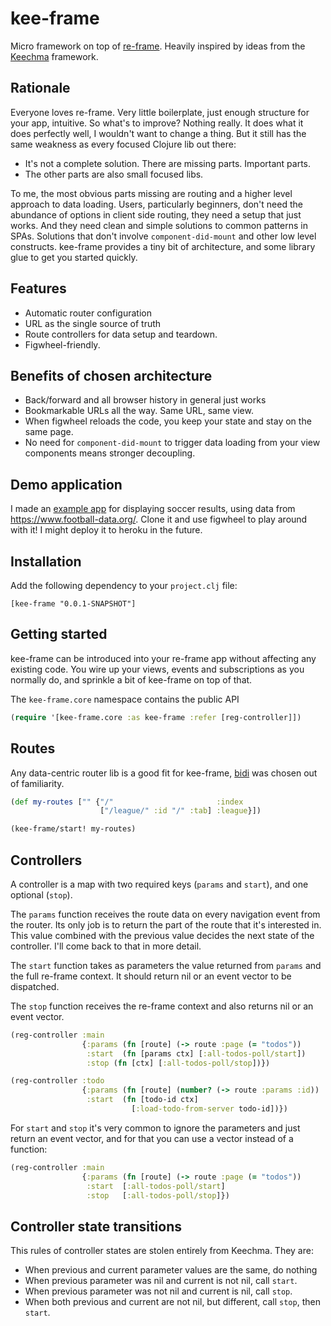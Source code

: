 # kee-frame

Micro framework on top of [re-frame](https://github.com/Day8/re-frame). Heavily inspired by ideas from the [Keechma](https://keechma.com/) framework.

## Rationale
Everyone loves re-frame. Very little boilerplate, just enough structure for your app, intuitive. So what's to improve? Nothing really. It does what it does perfectly well, I wouldn't want to change a thing. But it still has the same weakness as every focused Clojure lib out there:

* It's not a complete solution. There are missing parts. Important parts.
* The other parts are also small focused libs.

To me, the most obvious parts missing are routing and a higher level approach to data loading. Users, particularly beginners, don't need the abundance of options in client side routing, they need a setup that just works. And they need clean and simple solutions to common patterns in SPAs. Solutions that don't involve `component-did-mount` and other low level constructs. kee-frame provides a tiny bit of architecture, and some library glue to get you started quickly.

## Features
* Automatic router configuration
* URL as the single source of truth
* Route controllers for data setup and teardown.
* Figwheel-friendly.

## Benefits of chosen architecture
* Back/forward and all browser history in general just works
* Bookmarkable URLs all the way. Same URL, same view.
* When figwheel reloads the code, you keep your state and stay on the same page.
* No need for `component-did-mount` to trigger data loading from your view components means stronger decoupling.

## Demo application
I made an [example app](https://github.com/ingesolvoll/kee-frame-sample) for displaying soccer results, using data from https://www.football-data.org/. Clone it and use figwheel to play around with it! I might deploy it to heroku in the future.

## Installation
Add the following dependency to your `project.clj` file:
```
[kee-frame "0.0.1-SNAPSHOT"]
```

## Getting started
kee-frame can be introduced into your re-frame app without affecting any existing code. You wire up your views, events and subscriptions as you normally do, and sprinkle a bit of kee-frame on top of that.

The `kee-frame.core` namespace contains the public API
```clojure
(require '[kee-frame.core :as kee-frame :refer [reg-controller]])
```

## Routes
Any data-centric router lib is a good fit for kee-frame, [bidi](https://github.com/juxt/bidi) was chosen out of familiarity.

```clojure
(def my-routes ["" {"/"                       :index
                    ["/league/" :id "/" :tab] :league}])

(kee-frame/start! my-routes)
```

## Controllers
A controller is a map with two required keys (`params` and `start`), and one optional (`stop`). 

The `params` function receives the route data on every navigation event from the router. Its only job is to return the part of the route that it's interested in. This value combined with the previous value decides the next state of the controller. I'll come back to that in more detail.

The `start` function takes as parameters the value returned from `params` and the full re-frame context. It should return nil or an event vector to be dispatched.

The `stop` function receives the re-frame context and also returns nil or an event vector.

```clojure      
(reg-controller :main
                {:params (fn [route] (-> route :page (= "todos"))
                 :start  (fn [params ctx] [:all-todos-poll/start])
                 :stop (fn [ctx] [:all-todos-poll/stop])})

(reg-controller :todo
                {:params (fn [route] (number? (-> route :params :id))
                 :start  (fn [todo-id ctx]
                           [:load-todo-from-server todo-id])})
```

For `start` and `stop` it's very common to ignore the parameters and just return an event vector, and for that you can use a vector instead of a function:

```clojure      
(reg-controller :main
                {:params (fn [route] (-> route :page (= "todos"))
                 :start  [:all-todos-poll/start]
                 :stop   [:all-todos-poll/stop]})
```

## Controller state transitions
This rules of controller states are stolen entirely from Keechma. They are:
* When previous and current parameter values are the same, do nothing
* When previous parameter was nil and current is not nil, call `start`.
* When previous parameter was not nil and current is nil, call `stop`.
* When both previous and current are not nil, but different, call `stop`, then `start`.
